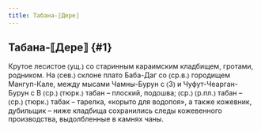 ```yaml
---
title: Табана-⟦Дере⟧
---
```

## Табана-⟦Дере⟧ {#1}

Крутое лесистое ⦅ущ.⦆ со старинным караимским кладбищем, гротами, родником. На ⦅сев.⦆ склоне плато Баба-Даг со ⦅ср.в.⦆ городищем Мангуп-Кале, между мысами Чамны-Бурун с ⦅З⦆ и Чуфут-Чеарган-Бурун с В ⦅ср.⦆ ⦅тюрк.⦆ табан – плоский, подошва; ⦅ср.⦆ ⦅р.пл.⦆ табан – ⦅ср.⦆ ⦅тюрк.⦆ табак – тарелка, «корыто для водопоя», а также кожевник, дубильщик – ниже кладбища сохранились следы кожевенного производства, выдолбленные в камнях чаны. 
